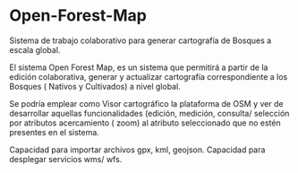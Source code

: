 # Open-Forest-Map
Sistema de trabajo colaborativo  para generar cartografía de Bosques a escala global. 

El sistema Open Forest Map, es un sistema que permitirá a partir de la edición colaborativa, generar y actualizar cartografía correspondiente a los Bosques ( Nativos y Cultivados) a nivel global.

Se podría emplear como Visor cartográfico la plataforma de OSM y ver de desarrollar aquellas funcionalidades (edición, medición, consulta/ selección por atributos acercamiento ( zoom) al atributo seleccionado que no estén presentes en el sistema.

Capacidad para importar archivos gpx, kml, geojson. Capacidad para desplegar servicios wms/ wfs.
